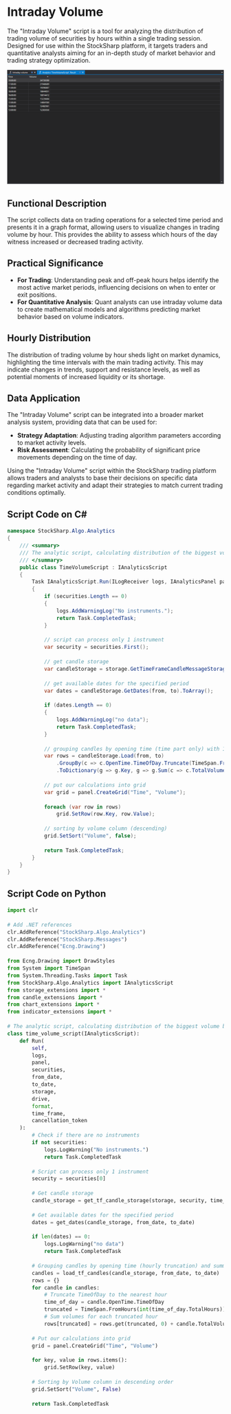 # Intraday Volume

The "Intraday Volume" script is a tool for analyzing the distribution of trading volume of securities by hours within a single trading session. Designed for use within the StockSharp platform, it targets traders and quantitative analysts aiming for an in-depth study of market behavior and trading strategy optimization.

![hydra_analytics_intraday_volume](../../../../images/hydra_analytics_intraday_volume.png)

## Functional Description

The script collects data on trading operations for a selected time period and presents it in a graph format, allowing users to visualize changes in trading volume by hour. This provides the ability to assess which hours of the day witness increased or decreased trading activity.

## Practical Significance

- **For Trading**: Understanding peak and off-peak hours helps identify the most active market periods, influencing decisions on when to enter or exit positions.
- **For Quantitative Analysis**: Quant analysts can use intraday volume data to create mathematical models and algorithms predicting market behavior based on volume indicators.

## Hourly Distribution

The distribution of trading volume by hour sheds light on market dynamics, highlighting the time intervals with the main trading activity. This may indicate changes in trends, support and resistance levels, as well as potential moments of increased liquidity or its shortage.

## Data Application

The "Intraday Volume" script can be integrated into a broader market analysis system, providing data that can be used for:

- **Strategy Adaptation**: Adjusting trading algorithm parameters according to market activity levels.
- **Risk Assessment**: Calculating the probability of significant price movements depending on the time of day.

Using the "Intraday Volume" script within the StockSharp trading platform allows traders and analysts to base their decisions on specific data regarding market activity and adapt their strategies to match current trading conditions optimally.

## Script Code on C#

```cs
namespace StockSharp.Algo.Analytics
{
	/// <summary>
	/// The analytic script, calculating distribution of the biggest volume by hours.
	/// </summary>
	public class TimeVolumeScript : IAnalyticsScript
	{
		Task IAnalyticsScript.Run(ILogReceiver logs, IAnalyticsPanel panel, SecurityId[] securities, DateTime from, DateTime to, IStorageRegistry storage, IMarketDataDrive drive, StorageFormats format, TimeSpan timeFrame, CancellationToken cancellationToken)
		{
			if (securities.Length == 0)
			{
				logs.AddWarningLog("No instruments.");
				return Task.CompletedTask;
			}

			// script can process only 1 instrument
			var security = securities.First();

			// get candle storage
			var candleStorage = storage.GetTimeFrameCandleMessageStorage(security, timeFrame, drive, format);

			// get available dates for the specified period
			var dates = candleStorage.GetDates(from, to).ToArray();

			if (dates.Length == 0)
			{
				logs.AddWarningLog("no data");
				return Task.CompletedTask;
			}

			// grouping candles by opening time (time part only) with 1 hour truncating
			var rows = candleStorage.Load(from, to)
				.GroupBy(c => c.OpenTime.TimeOfDay.Truncate(TimeSpan.FromHours(1)))
				.ToDictionary(g => g.Key, g => g.Sum(c => c.TotalVolume));

			// put our calculations into grid
			var grid = panel.CreateGrid("Time", "Volume");

			foreach (var row in rows)
				grid.SetRow(row.Key, row.Value);

			// sorting by volume column (descending)
			grid.SetSort("Volume", false);

			return Task.CompletedTask;
		}
	}
}
```

## Script Code on Python

```python
import clr

# Add .NET references
clr.AddReference("StockSharp.Algo.Analytics")
clr.AddReference("StockSharp.Messages")
clr.AddReference("Ecng.Drawing")

from Ecng.Drawing import DrawStyles
from System import TimeSpan
from System.Threading.Tasks import Task
from StockSharp.Algo.Analytics import IAnalyticsScript
from storage_extensions import *
from candle_extensions import *
from chart_extensions import *
from indicator_extensions import *

# The analytic script, calculating distribution of the biggest volume by hours.
class time_volume_script(IAnalyticsScript):
	def Run(
		self,
		logs,
		panel,
		securities,
		from_date,
		to_date,
		storage,
		drive,
		format,
		time_frame,
		cancellation_token
	):
		# Check if there are no instruments
		if not securities:
			logs.LogWarning("No instruments.")
			return Task.CompletedTask

		# Script can process only 1 instrument
		security = securities[0]

		# Get candle storage
		candle_storage = get_tf_candle_storage(storage, security, time_frame, drive, format)

		# Get available dates for the specified period
		dates = get_dates(candle_storage, from_date, to_date)

		if len(dates) == 0:
			logs.LogWarning("no data")
			return Task.CompletedTask

		# Grouping candles by opening time (hourly truncation) and summing their volumes
		candles = load_tf_candles(candle_storage, from_date, to_date)
		rows = {}
		for candle in candles:
			# Truncate TimeOfDay to the nearest hour
			time_of_day = candle.OpenTime.TimeOfDay
			truncated = TimeSpan.FromHours(int(time_of_day.TotalHours))
			# Sum volumes for each truncated hour
			rows[truncated] = rows.get(truncated, 0) + candle.TotalVolume

		# Put our calculations into grid
		grid = panel.CreateGrid("Time", "Volume")

		for key, value in rows.items():
			grid.SetRow(key, value)

		# Sorting by Volume column in descending order
		grid.SetSort("Volume", False)

		return Task.CompletedTask
```
